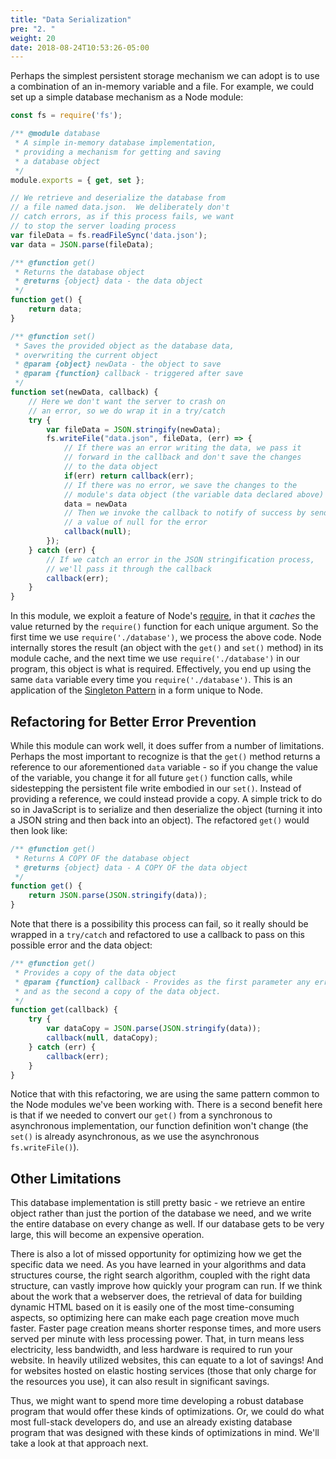 ```yaml
---
title: "Data Serialization"
pre: "2. "
weight: 20
date: 2018-08-24T10:53:26-05:00
---
```


Perhaps the simplest persistent storage mechanism we can adopt is to use a combination of an in-memory variable and a file.  For example, we could set up a simple database mechanism as a Node module:

```js
const fs = require('fs');

/** @module database 
 * A simple in-memory database implementation, 
 * providing a mechanism for getting and saving 
 * a database object
 */ 
module.exports = { get, set };

// We retrieve and deserialize the database from 
// a file named data.json.  We deliberately don't 
// catch errors, as if this process fails, we want 
// to stop the server loading process
var fileData = fs.readFileSync('data.json');
var data = JSON.parse(fileData);

/** @function get()
 * Returns the database object 
 * @returns {object} data - the data object
 */
function get() {
    return data;
}

/** @function set()
 * Saves the provided object as the database data, 
 * overwriting the current object
 * @param {object} newData - the object to save 
 * @param {function} callback - triggered after save 
 */
function set(newData, callback) {
    // Here we don't want the server to crash on 
    // an error, so we do wrap it in a try/catch
    try {
        var fileData = JSON.stringify(newData);
        fs.writeFile("data.json", fileData, (err) => {
            // If there was an error writing the data, we pass it 
            // forward in the callback and don't save the changes
            // to the data object
            if(err) return callback(err);
            // If there was no error, we save the changes to the 
            // module's data object (the variable data declared above)
            data = newData
            // Then we invoke the callback to notify of success by sending 
            // a value of null for the error
            callback(null);
        });
    } catch (err) {
        // If we catch an error in the JSON stringification process,
        // we'll pass it through the callback 
        callback(err);
    }
}
```

In this module, we exploit a feature of Node's [require](https://nodejs.org/en/knowledge/getting-started/what-is-require/), in that it _caches_ the value returned by the `require()` function for each unique argument.  So the first time we use `require('./database')`, we process the above code.  Node internally stores the result (an object with the `get()` and `set()` method) in its module cache, and the next time we use `require('./database')` in our program, this object is what is required.  Effectively, you end up using the same `data` variable every time you `require('./database')`.  This is an application of the [Singleton Pattern](https://en.wikipedia.org/wiki/Singleton_pattern) in a form unique to Node.

## Refactoring for Better Error Prevention

While this module can work well, it does suffer from a number of limitations.  Perhaps the most important to recognize is that the `get()` method returns a reference to our aforementioned `data` variable - so if you change the value of the variable, you change it for all future `get()` function calls, while sidestepping the persistent file write embodied in our `set()`.  Instead of providing a reference, we could instead provide a copy.  A simple trick to do so in JavaScript is to serialize and then deserialize the object (turning it into a JSON string and then back into an object).  The refactored `get()` would then look like:

```js
/** @function get()
 * Returns A COPY OF the database object 
 * @returns {object} data - A COPY OF the data object
 */
function get() {
    return JSON.parse(JSON.stringify(data));
}
```

Note that there is a possibility this process can fail, so it really should be wrapped in a `try/catch` and refactored to use a callback to pass on this possible error and the data object:

```js
/** @function get()
 * Provides a copy of the data object
 * @param {function} callback - Provides as the first parameter any errors, 
 * and as the second a copy of the data object.
 */
function get(callback) {
    try {
        var dataCopy = JSON.parse(JSON.stringify(data));
        callback(null, dataCopy);
    } catch (err) {
        callback(err);
    }
}
```

Notice that with this refactoring, we are using the same pattern common to the Node modules we've been working with.  There is a second benefit here is that if we needed to convert our `get()` from a synchronous to asynchronous implementation, our function definition won't change (the `set()` is already asynchronous, as we use the asynchronous `fs.writeFile()`).

## Other Limitations

This database implementation is still pretty basic - we retrieve an entire object rather than just the portion of the database we need, and we write the entire database on every change as well.  If our database gets to be very large, this will become an expensive operation.

There is also a lot of missed opportunity for optimizing how we get the specific data we need.  As you have learned in your algorithms and data structures course, the right search algorithm, coupled with the right data structure, can vastly improve how quickly your program can run.  If we think about the work that a webserver does, the retrieval of data for building dynamic HTML based on it is easily one of the most time-consuming aspects, so optimizing here can make each page creation move much faster.  Faster page creation means shorter response times, and more users served per minute with less processing power.  That, in turn means less electricity, less bandwidth, and less hardware is required to run your website.  In heavily utilized websites, this can equate to a lot of savings!  And for websites hosted on elastic hosting services (those that only charge for the resources you use), it can also result in significant savings.

Thus, we might want to spend more time developing a robust database program that would offer these kinds of optimizations.  Or, we could do what most full-stack developers do, and use an already existing database program that was designed with these kinds of optimizations in mind.  We'll take a look at that approach next.